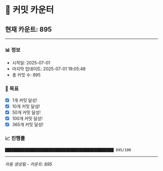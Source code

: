 # 🔢 커밋 카운터

## 현재 카운트: 895

---

### 📊 정보
- 시작일: 2025-07-01
- 마지막 업데이트: 2025-07-01 19:05:48
- 총 커밋 수: 895

### 🎯 목표
- [x] 1개 커밋 달성!
- [x] 10개 커밋 달성!
- [x] 50개 커밋 달성!
- [x] 100개 커밋 달성!
- [x] 365개 커밋 달성!

### 📈 진행률
```
██████████████████████████████████████████████████ 895/100
```

---
*자동 생성됨 - 카운트: 895*
